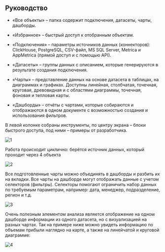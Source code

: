## Руководство

- «Все объекты» – папка содержит подключения, датасеты, чарты, дашборды. 

- «Избранное» – быстрый доступ к отобранным объектам. 

- «Подключения» – параметры источников данных (коннекторов): ClickHouse, PostgreSQL, CSV-файл, MS SQL Server, Metrica и AppMetrica (прямой доступ и с помощью API). 

- «Датасеты» – группы данных с описанием, которые генерируются в результате создания подключения. 

- «Чарты» – представление данных на основе датасета в таблицах, на диаграммах и графиках. Доступны линейная, столбчатая, точечная, круговая, древовидная и с областями 
диаграммы, точечная, фоновая и тепловая карты. 

- «Дашборды» – отчёты с чартами, которые собираются и отображаются в одном документе с возможностью создания и использования фильтров.

В левой колонке собраны инструменты, по центру экрана – блоки быстрого доступа, под ними – примеры от разработчика.

![1](https://quokka.media/wp-content/uploads/2020/06/datacia4.png)

Работа происходит циклично: берётся источник данных, который проходит через 4 объекта

![2](https://quokka.media/wp-content/uploads/2020/06/datacia5.png)

Все подготовленные чарты можно объединять в дашборды и разбить их на вкладки. Все чарты на дашборде могут отображать данные с учетом селекторов (фильтры). Селекторы помогают ограничить набор данных по требуемым параметрам, например: дата, менеджер, подразделение, регион и т.д.

![3](https://yolva-it.ru/wp-content/uploads/2023/03/ris20.png)

Очень полезным элементом анализа является отображение на одном дашборде информации из одного датасета, но с визуализацией на разных чартах. Так на примере ниже можно увидеть информацию по объемам прибыли наглядно на карте, а также на линейчатой и круговой диаграмме:

![4](https://yolva-it.ru/wp-content/uploads/2023/03/ris21.jpg)
